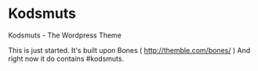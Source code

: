 Kodsmuts
========

Kodsmuts - The Wordpress Theme

This is just started. It's built upon Bones ( http://themble.com/bones/ ) And right now it do contains #kodsmuts.